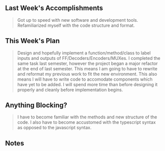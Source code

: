 ## Last Week's Accomplishments

> Got up to speed with new software and development tools.  Refamiliarized myself with the code structure and format.  

## This Week's Plan

> Design and hopefully implement a function/method/class to label inputs and outputs of FF/Decoders/Encoders/MUXes. I completed the same task last semester, however the project began a major refactor at the end of last semester.  This means I am going to have to rewrite and reformat my previous work to fit the new environment. This also means I will have to write code to accomodate components which have yet to be added.  I will spend more time than before designing it properly and cleanly before implementation begins.  


## Anything Blocking?

> I have to become familiar with the methods and new structure of the code.  I also have to become accustomed with the typescript syntax as opposed to the javascript syntax.


## Notes

